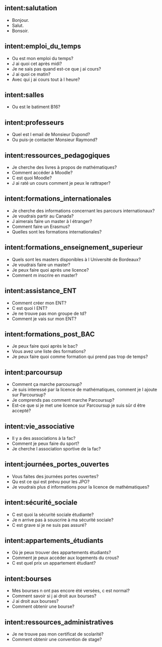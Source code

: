 ## intent:salutation
- Bonjour.
- Salut.
- Bonsoir.

## intent:emploi_du_temps
- Ou est mon emploi du temps?
- J ai quoi cet après midi?
- Je ne sais pas quand est-ce que j ai cours?
- J ai quoi ce matin?
- Avec qui j ai cours tout à l heure?

## intent:salles
- Ou est le batiment B16?

## intent:professeurs
- Quel est l email de Monsieur Dupond?
- Ou puis-je contacter Monsieur Raymond?

## intent:ressources_pedagogiques
- Je cherche des livres à propos de mathématiques?
- Comment accéder à Moodle?
- C est quoi Moodle?
- J ai raté un cours comment je peux le rattraper?

## intent:formations_internationales
- Je cherche des informations concernant les parcours internationaux?
- Je voudrais partir au Canada?
- J aimerais faire un master à l étranger?
- Comment faire un Erasmus?
- Quelles sont les formations internationales?

## intent:formations_enseignement_superieur
- Quels sont les masters disponibles à l Université de Bordeaux?
- Je voudrais faire un master?
- Je peux faire quoi après une licence?
- Comment m inscrire en master?

## intent:assistance_ENT
- Comment créer mon ENT?
- C est quoi l ENT?
- Je ne trouve pas mon groupe de td?
- Comment je vais sur mon ENT?

## intent:formations_post_BAC
- Je peux faire quoi après le bac?
- Vous avez une liste des formations?
- Je peux faire quoi comme formation qui prend pas trop de temps?

## intent:parcoursup
- Comment ça marche parcoursup?
- Je suis interessé par la licence de mathématiques, comment je l ajoute sur Parcoursup?
- Je comprends pas comment marche Parcoursup?
- Est-ce que si je met une licence sur Parcoursup je suis sûr d être accepté?

## intent:vie_associative
- Il y a des associations à la fac?
- Comment je peux faire du sport?
- Je cherche l association sportive de la fac?

## intent:journées_portes_ouvertes
- Vous faites des journées portes ouvertes?
- Qu est ce qui est prévu pour les JPO?
- Je voudrais plus d informations pour la licence de mathématiques?

## intent:sécurité_sociale
- C est quoi la sécurité sociale étudiante?
- Je n arrive pas à souscrire à ma sécurité sociale?
- C est grave si je ne suis pas assuré?

## intent:appartements_étudiants
- Où je peux trouver des appartements étudiants?
- Comment je peux accéder aux logements du crous?
- C est quel prix un appartement étudiant?

## intent:bourses
- Mes bourses n ont pas encore été versées, c est normal?
- Comment savoir si j ai droit aux bourses?
- J ai droit aux bourses?
- Comment obtenir une bourse?

## intent:ressources_administratives
- Je ne trouve pas mon certificat de scolarité?
- Comment obtenir une convention de stage?

